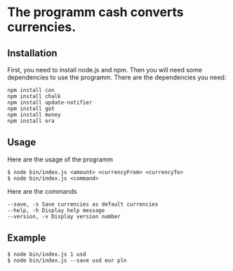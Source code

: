 # The programm cash converts currencies.

## Installation

First, you need to install node.js and npm.
Then you will need some dependencies to use the programm.
There are the dependencies you need: 

```
npm install con
npm install chalk
npm install update-notifier
npm install got
npm install money
npm install ora
```

## Usage

Here are the usage of the programm

```
$ node bin/index.js <amount> <currencyFrom> <currencyTo>
$ node bin/index.js <command> 
```

Here are the commands

```
--save, -s Save currencies as default currencies
--help, -h Display help message
--version, -v Display version number
```

## Example

```
$ node bin/index.js 1 usd
$ node bin/index.js --save usd eur pln
```

